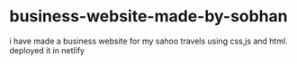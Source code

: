 # business-website-made-by-sobhan
i have made  a business website for my sahoo travels using css,js and html. deployed it in netlify
